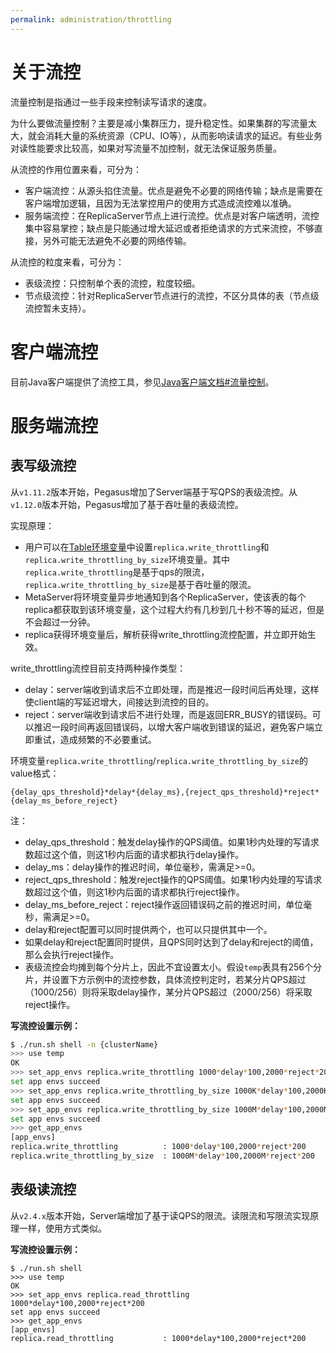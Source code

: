 ```yaml
---
permalink: administration/throttling
---
```


# 关于流控
流量控制是指通过一些手段来控制读写请求的速度。

为什么要做流量控制？主要是减小集群压力，提升稳定性。如果集群的写流量太大，就会消耗大量的系统资源（CPU、IO等），从而影响读请求的延迟。有些业务对读性能要求比较高，如果对写流量不加控制，就无法保证服务质量。

从流控的作用位置来看，可分为：
* 客户端流控：从源头掐住流量。优点是避免不必要的网络传输；缺点是需要在客户端增加逻辑，且因为无法掌控用户的使用方式造成流控难以准确。
* 服务端流控：在ReplicaServer节点上进行流控。优点是对客户端透明，流控集中容易掌控；缺点是只能通过增大延迟或者拒绝请求的方式来流控，不够直接，另外可能无法避免不必要的网络传输。

从流控的粒度来看，可分为：
* 表级流控：只控制单个表的流控，粒度较细。
* 节点级流控：针对ReplicaServer节点进行的流控，不区分具体的表（节点级流控暂未支持）。

# 客户端流控

目前Java客户端提供了流控工具，参见[Java客户端文档#流量控制](/clients/java-client#流量控制)。

# 服务端流控

## 表写级流控

从`v1.11.2`版本开始，Pegasus增加了Server端基于写QPS的表级流控。从`v1.12.0`版本开始，Pegasus增加了基于吞吐量的表级流控。

实现原理：
* 用户可以在[Table环境变量](table-env)中设置`replica.write_throttling`和`replica.write_throttling_by_size`环境变量。其中`replica.write_throttling`是基于qps的限流，`replica.write_throttling_by_size`是基于吞吐量的限流。
* MetaServer将环境变量异步地通知到各个ReplicaServer，使该表的每个replica都获取到该环境变量，这个过程大约有几秒到几十秒不等的延迟，但是不会超过一分钟。
* replica获得环境变量后，解析获得write_throttling流控配置，并立即开始生效。

write_throttling流控目前支持两种操作类型：
* delay：server端收到请求后不立即处理，而是推迟一段时间后再处理，这样使client端的写延迟增大，间接达到流控的目的。
* reject：server端收到请求后不进行处理，而是返回ERR_BUSY的错误码。可以推迟一段时间再返回错误码，以增大客户端收到错误的延迟，避免客户端立即重试，造成频繁的不必要重试。

环境变量`replica.write_throttling`/`replica.write_throttling_by_size`的value格式：
```
{delay_qps_threshold}*delay*{delay_ms},{reject_qps_threshold}*reject*{delay_ms_before_reject}
```
注：
* delay_qps_threshold：触发delay操作的QPS阈值。如果1秒内处理的写请求数超过这个值，则这1秒内后面的请求都执行delay操作。
* delay_ms：delay操作的推迟时间，单位毫秒，需满足>=0。
* reject_qps_threshold：触发reject操作的QPS阈值。如果1秒内处理的写请求数超过这个值，则这1秒内后面的请求都执行reject操作。
* delay_ms_before_reject：reject操作返回错误码之前的推迟时间，单位毫秒，需满足>=0。
* delay和reject配置可以同时提供两个，也可以只提供其中一个。
* 如果delay和reject配置同时提供，且QPS同时达到了delay和reject的阈值，那么会执行reject操作。
* 表级流控会均摊到每个分片上，因此不宜设置太小。假设`temp`表具有256个分片，并设置下方示例中的流控参数，具体流控判定时，若某分片QPS超过（1000/256）则将采取delay操作，某分片QPS超过（2000/256）将采取reject操作。

**写流控设置示例：**

```bash
$ ./run.sh shell -n {clusterName}
>>> use temp
OK
>>> set_app_envs replica.write_throttling 1000*delay*100,2000*reject*200
set app envs succeed
>>> set_app_envs replica.write_throttling_by_size 1000K*delay*100,2000K*reject*200
set app envs succeed
>>> set_app_envs replica.write_throttling_by_size 1000M*delay*100,2000M*reject*200
set app envs succeed
>>> get_app_envs
[app_envs]
replica.write_throttling          : 1000*delay*100,2000*reject*200
replica.write_throttling_by_size  : 1000M*delay*100,2000M*reject*200
```

## 表级读流控

从`v2.4.x`版本开始，Server端增加了基于读QPS的限流。读限流和写限流实现原理一样，使用方式类似。

**写流控设置示例：**

```shell
$ ./run.sh shell
>>> use temp
OK
>>> set_app_envs replica.read_throttling 1000*delay*100,2000*reject*200
set app envs succeed
>>> get_app_envs
[app_envs]
replica.read_throttling           : 1000*delay*100,2000*reject*200
```

